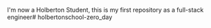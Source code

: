 I'm now a Holberton Student, this is my first repository as a full-stack engineer# holbertonschool-zero_day
